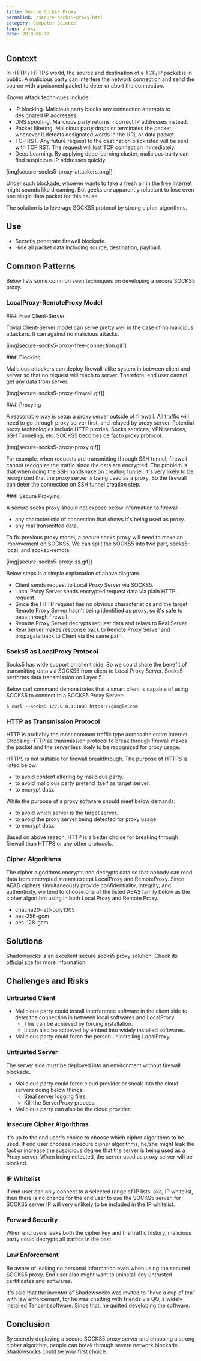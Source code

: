 ```yaml
---
title: Secure Socks5 Proxy
permalink: /secure-socks5-proxy.html
category: Computer Science
tags: proxy
date: 2018-06-12
---
```


## Context

In HTTP / HTTPS world, the source and  destination of a TCP/IP packet is in public. A malicious party can interfere the network connection and send the source with a poisoned packet to deter or abort the connection.

Known attack techniques include:

* IP blocking. Malicious party blocks any connection attempts to designated IP addresses.
* DNS spoofing. Malicious party returns incorrect IP addresses instead.
* Packet filtering. Malicious party drops or terminates the packet whenever it detects designated words in the URL or data packet.
* TCP RST. Any future request to the destination blacklisted will be sent with TCP RST. The request will lost TCP connection immediately.
* Deep Learning. By applying deep learning cluster, malicious party can find suspicious IP addresses quickly.

[img[secure-socks5-proxy-attackers.png]]

Under such blockade, whoever wants to take a fresh air in the free Internet might sounds like dreaming. But geeks are apparently reluctant to lose even one single data packet for this cause. 

The solution is to leverage SOCKS5 protocol by strong cipher algorithms.

## Use

* Secretly penetrate firewall blockade.
* Hide all packet data including source, destination, payload.

## Common Patterns

Below lists some common seen techniques on developing a secure SOCKS5 proxy.

### LocalProxy-RemoteProxy Model

###! Free Client-Server

Trivial Client-Server model can serve pretty well in the case of no malicious attackers. It can against no malicious attacks.

[img[secure-socks5-proxy-free-connection.gif]]

###! Blocking

Malicious attackers can deploy firewall-alike system in between client and server so that no request will reach to server. Therefore, end user cannot get any data from server.

[img[secure-socks5-proxy-firewall.gif]]

###! Proxying

A reasonable way is setup a proxy server outside of firewall. All traffic will need to go through proxy server first, and relayed by proxy server.
Potential proxy technologies include HTTP proxies, Socks services, VPN services, SSH Tunneling, etc. SOCKS5 becomes de facto proxy protocol.

[img[secure-socks5-proxy-proxy.gif]]

For example, when requests are transmitting through SSH tunnel, firewall cannot recognize the traffic since the data are encrypted. The problem is that when doing the SSH handshake on creating tunnel, it's very likely to be recognized that the proxy server is being used as a proxy. So the firewall can deter the connection on SSH tunnel creation step.

###! Secure Proxying

A secure socks proxy should not expose below information to firewall:

* any characteristic of connection that shows it's being used as proxy.
* any real transmitted data.

To fix previous proxy model, a secure socks proxy will need to make an improvement on SOCKS5. We can split the SOCKS5 into two part, socks5-local, and socks5-remote.

[img[secure-socks5-proxy-ss.gif]]

Below steps is a simple explanation of above diagram.

* Client sends request to Local Proxy Server via SOCKS5.
* Local Proxy Server sends encrypted request data via plain HTTP request.
* Since the HTTP request has no obvious characteristics and the target Remote Proxy Server hasn't being identified as proxy, so it's safe to pass through firewall.
* Remote Proxy Server decrypts request data and relays to Real Server .
* Real Server makes response back to Remote Proxy Server and propagate back to Client via the same path.

### Socks5 as LocalProxy Protocol

Socks5 has wide support on client side. So we could share the benefit of transmitting data via SOCKS5 from client to Local Proxy Server. Socks5 performs data transmission on Layer 5.

Below curl command demonstrates that a smart client is capable of using SOCKS5 to connect to a SOCKS5 Proxy Server:

```
$ curl --socks5 127.0.0.1:1080 https://google.com
```

### HTTP as Transmission Protocol

HTTP is probably the most common traffic type across the entire Internet. Choosing HTTP as transmission protocol to break through firewall makes the packet and the server less likely to be recognized for proxy usage.

HTTPS is not suitable for firewall breakthrough. The purpose of HTTPS is listed below:

* to avoid content altering by malicious party.
* to avoid malicious party pretend itself as target server.
* to encrypt data.

While the purpose of a proxy software should meet below demands:

* to avoid which server is the target server.
* to avoid the proxy server being detected for proxy usage.
* to encrypt data.

Based on above reason, HTTP is a better choice for breaking through firewall than HTTPS or any other protocols.

### Cipher Algorithms

The cipher algorithms encrypts and decrypts data so that nobody can read data from encrypted stream except LocalProxy and RemoteProxy. Since AEAD ciphers simultaneously provide confidentiality, integrity, and authenticity, we tend to choose one of the listed AEAS family below as the cipher algorithm using in both Local Proxy and Remote Proxy.

* chacha20-ietf-poly1305
* aes-256-gcm
* aes-128-gcm

## Solutions

Shadowsocks is an excellent secure socks5 proxy solution. Check its [official site](https://shadowsocks.org/en/index.html) for more information.

## Challenges and Risks

### Untrusted Client

* Malicious party could install interference software in the client side to deter the connection in between local softwares and LocalProxy.
    * This can be achieved by forcing installation.
    * It can also be achieved by embed into widely installed softwares.
* Malicious party could force the person uninstalling LocalProxy.

### Untrusted Server

The server side must be  deployed into an environment without firewall blockade.

* Malicious party could force cloud provider or sneak into the cloud servers doing below things:
    * Steal server logging files.
    * Kill the ServerProxy process.
* Malicious party can also be the cloud provider.

### Insecure Cipher Algorithms

It's up to the end user's choice to choose which cipher algorithms to be used. If end user chooses insecure cipher algorithms, he/she might leak the fact or increase the suspicious degree that the server is being used as a Proxy server. When being detected, the server used as proxy server will be blocked.

### IP Whitelist

If end user can only connect to a selected range of IP lists, aka, IP whitelist, then there is no chance for the end user to use the SOCKS5 server, for SOCKS5 server IP will very unlikely to be included in the IP whitelist.

### Forward Security

When end users leaks both the cipher key and the traffic history, malicious party could decrypts all traffics in the past.

### Law Enforcement

Be aware of leaking no personal information even when using the secured SOCKS5 proxy. End user also might want to uninstall any untrusted certificates and softwares.

It's said that the inventor of Shadowsocks was invited to "have a cup of tea" with law enforcement, for he was chatting with friends via QQ, a widely installed Tencent software. Since that, he quitted developing the software.

## Conclusion

By secretly deploying a secure SOCKS5 proxy server and choosing a strong cipher algorithm, people can break through severe network blockade. Shadowsocks could be your first choice.
